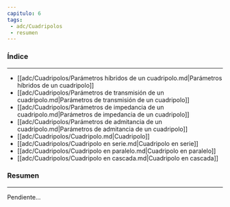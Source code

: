 ```yaml
---
capitulo: 6
tags: 
 - adc/Cuadripolos
 - resumen
---
```

### Índice 
---
* [[adc/Cuadripolos/Parámetros híbridos de un cuadripolo.md|Parámetros híbridos de un cuadripolo]]
* [[adc/Cuadripolos/Parámetros de transmisión de un cuadripolo.md|Parámetros de transmisión de un cuadripolo]]
* [[adc/Cuadripolos/Parámetros de impedancia de un cuadripolo.md|Parámetros de impedancia de un cuadripolo]]
* [[adc/Cuadripolos/Parámetros de admitancia de un cuadripolo.md|Parámetros de admitancia de un cuadripolo]]
* [[adc/Cuadripolos/Cuadripolo.md|Cuadripolo]]
* [[adc/Cuadripolos/Cuadripolo en serie.md|Cuadripolo en serie]]
* [[adc/Cuadripolos/Cuadripolo en paralelo.md|Cuadripolo en paralelo]]
* [[adc/Cuadripolos/Cuadripolo en cascada.md|Cuadripolo en cascada]]

### Resumen
---
Pendiente...